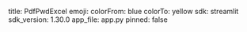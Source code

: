 title: PdfPwdExcel
emoji: 
colorFrom: blue
colorTo: yellow
sdk: streamlit
sdk_version: 1.30.0
app_file: app.py
pinned: false
